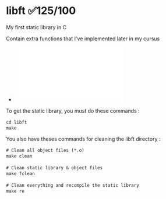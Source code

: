 # libft ✅125/100
My first static library in C

Contain extra functions that I've implemented later in my cursus

- ![LIBFT subject](fr.libft.subject.pdf)

To get the static library, you must do these commands :
```shell
cd libft
make
```

You also have theses commands for cleaning the libft directory :
```shell
# Clean all object files (*.o)
make clean

# Clean static library & object files
make fclean

# Clean everything and recompile the static library
make re
```
